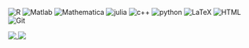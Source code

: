 <div>
 
 ![R](https://img.shields.io/badge/R-0c6334?logo=R&logoColor=white)
 ![Matlab](https://img.shields.io/badge/Matlab-0c6334?logo=Matlab&logoColor=white)
 ![Mathematica](https://img.shields.io/badge/Mathematica-0c6334?logo=Mathematicab&logoColor=white)
 ![julia](https://img.shields.io/badge/Julia-0c6334?logo=Juliab&logoColor=white)
 ![c++](https://img.shields.io/badge/C++-0c6334?logo=C++&logoColor=white)
 ![python](https://img.shields.io/badge/Python-0c6334?logo=Pythonb&logoColor=white)
 ![LaTeX](https://img.shields.io/badge/LaTeX-0c6334?logo=LaTeX&logoColor=white)
 ![HTML](https://img.shields.io/badge/HTML-0c6334?logo=HTML&logoColor=white)
 ![Git](https://img.shields.io/badge/Git-0c6334?logo=Git&logoColor=white) 

</div>


<a href="">
  <img align="top" src="https://github-readme-stats.vercel.app/api/top-langs/?username=sjijon&custom_title=Most%20used%20languages%20(public%20repos)&hide=javascript,CSS&layout=compact&show_icons=true&theme=light&title_color=0c6334&hide_border=true&langs_count=10" />
</a>
<a href="">
  <img align="top" src="https://github-readme-stats.vercel.app/api?username=sjijon&custom_title=GitHub%20stats&show_icons=true&theme=light&title_color=0c6334&icon_color=0c6334&hide_border=true" />
</a>


